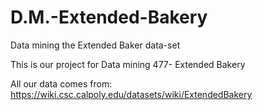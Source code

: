 # D.M.-Extended-Bakery
Data mining the Extended Baker data-set

This is our project for Data mining 477- Extended Bakery

All our data comes from: https://wiki.csc.calpoly.edu/datasets/wiki/ExtendedBakery
